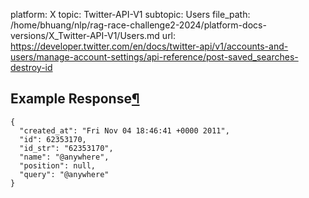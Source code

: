 platform: X
topic: Twitter-API-V1
subtopic: Users
file_path: /home/bhuang/nlp/rag-race-challenge2-2024/platform-docs-versions/X_Twitter-API-V1/Users.md
url: https://developer.twitter.com/en/docs/twitter-api/v1/accounts-and-users/manage-account-settings/api-reference/post-saved_searches-destroy-id

## Example Response[¶](#example-response "Permalink to this headline")

    {
      "created_at": "Fri Nov 04 18:46:41 +0000 2011", 
      "id": 62353170, 
      "id_str": "62353170", 
      "name": "@anywhere", 
      "position": null, 
      "query": "@anywhere"
    }
